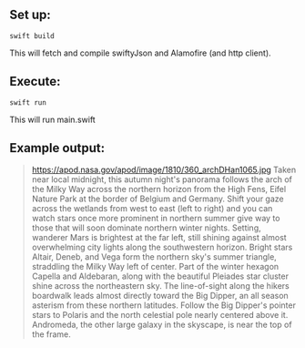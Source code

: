## Set up:

```
swift build
```
This will fetch and compile swiftyJson and Alamofire (and http client). 

## Execute:
```
swift run
```
This will run main.swift


## Example output:

>https://apod.nasa.gov/apod/image/1810/360_archDHan1065.jpg
>Taken near local midnight, this autumn night's panorama follows the arch of the Milky Way across the northern horizon from the High Fens, Eifel Nature Park at the border of Belgium and Germany. Shift your gaze across the wetlands from west to east (left to right) and you can watch stars once more prominent in northern summer give way to those that will soon dominate northern winter nights. Setting, wanderer Mars is brightest at the far left, still shining against almost overwhelming city lights along the southwestern horizon. Bright stars Altair, Deneb, and Vega form the northern sky's summer triangle, straddling the Milky Way left of center. Part of the winter hexagon Capella and Aldebaran, along with the beautiful Pleiades star cluster shine across the northeastern sky. The line-of-sight along the hikers boardwalk leads almost directly toward the Big Dipper, an all season asterism from these northern latitudes. Follow the Big Dipper's pointer stars to Polaris and the north celestial pole nearly centered above it. Andromeda, the other large galaxy in the skyscape, is near the top of the frame.
